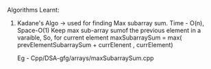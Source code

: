 Algorithms Learnt:

1. Kadane's Algo -> used for finding Max subarray sum. 
    Time - O(n), Space-O(1)
    Keep max sub-array sumof the previous element in a varaible, 
    So, for current element maxSubarraySum = max( prevElementSubarraySum + currElenent , currElement)

    Eg - Cpp/DSA-gfg/arrays/maxSubarraySum.cpp